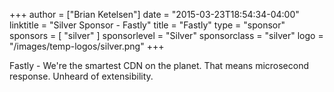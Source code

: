 +++
author = ["Brian Ketelsen"]
date = "2015-03-23T18:54:34-04:00"
linktitle = "Silver Sponsor - Fastly"
title = "Fastly"
type = "sponsor"
sponsors = [ "silver" ] 
sponsorlevel = "Silver"
sponsorclass = "silver"
logo = "/images/temp-logos/silver.png"
+++

Fastly - We're the smartest CDN on the planet. That means microsecond response. Unheard of extensibility.
